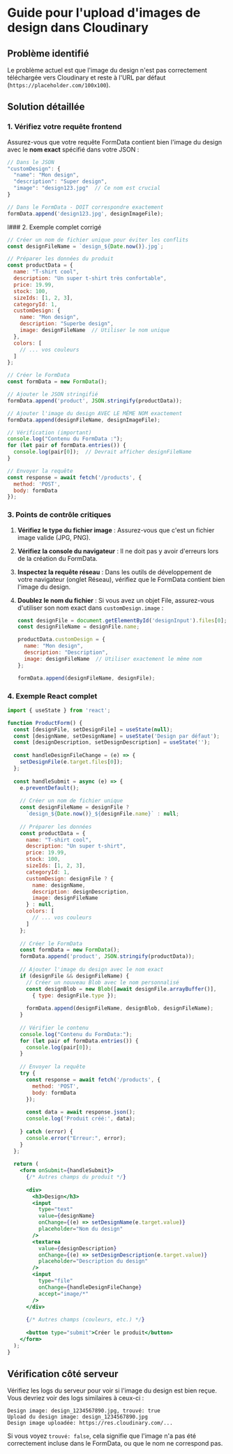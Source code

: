 # Guide pour l'upload d'images de design dans Cloudinary

## Problème identifié

Le problème actuel est que l'image du design n'est pas correctement téléchargée vers Cloudinary et reste à l'URL par défaut (`https://placeholder.com/100x100`).

## Solution détaillée

### 1. Vérifiez votre requête frontend

Assurez-vous que votre requête FormData contient bien l'image du design avec le **nom exact** spécifié dans votre JSON :

```javascript
// Dans le JSON
"customDesign": {
  "name": "Mon design",
  "description": "Super design",
  "image": "design123.jpg"  // Ce nom est crucial
}

// Dans le FormData - DOIT correspondre exactement
formData.append('design123.jpg', designImageFile);
```

l### 2. Exemple complet corrigé

```javascript
// Créer un nom de fichier unique pour éviter les conflits
const designFileName = `design_${Date.now()}.jpg`;

// Préparer les données du produit
const productData = {
  name: "T-shirt cool",
  description: "Un super t-shirt très confortable",
  price: 19.99,
  stock: 100,
  sizeIds: [1, 2, 3],
  categoryId: 1,
  customDesign: {
    name: "Mon design",
    description: "Superbe design",
    image: designFileName  // Utiliser le nom unique
  },
  colors: [
    // ... vos couleurs
  ]
};

// Créer le FormData
const formData = new FormData();

// Ajouter le JSON stringifié
formData.append('product', JSON.stringify(productData));

// Ajouter l'image du design AVEC LE MÊME NOM exactement
formData.append(designFileName, designImageFile);

// Vérification (important)
console.log("Contenu du FormData :");
for (let pair of formData.entries()) {
  console.log(pair[0]);  // Devrait afficher designFileName
}

// Envoyer la requête
const response = await fetch('/products', {
  method: 'POST',
  body: formData
});
```

### 3. Points de contrôle critiques

1. **Vérifiez le type du fichier image** : Assurez-vous que c'est un fichier image valide (JPG, PNG).

2. **Vérifiez la console du navigateur** : Il ne doit pas y avoir d'erreurs lors de la création du FormData.

3. **Inspectez la requête réseau** : Dans les outils de développement de votre navigateur (onglet Réseau), vérifiez que le FormData contient bien l'image du design.

4. **Doublez le nom du fichier** : Si vous avez un objet File, assurez-vous d'utiliser son nom exact dans `customDesign.image` :
   ```javascript
   const designFile = document.getElementById('designInput').files[0];
   const designFileName = designFile.name;
   
   productData.customDesign = {
     name: "Mon design",
     description: "Description",
     image: designFileName  // Utiliser exactement le même nom
   };
   
   formData.append(designFileName, designFile);
   ```

### 4. Exemple React complet

```jsx
import { useState } from 'react';

function ProductForm() {
  const [designFile, setDesignFile] = useState(null);
  const [designName, setDesignName] = useState('Design par défaut');
  const [designDescription, setDesignDescription] = useState('');
  
  const handleDesignFileChange = (e) => {
    setDesignFile(e.target.files[0]);
  };
  
  const handleSubmit = async (e) => {
    e.preventDefault();
    
    // Créer un nom de fichier unique
    const designFileName = designFile ? 
      `design_${Date.now()}_${designFile.name}` : null;
    
    // Préparer les données
    const productData = {
      name: "T-shirt cool",
      description: "Un super t-shirt",
      price: 19.99,
      stock: 100,
      sizeIds: [1, 2, 3],
      categoryId: 1,
      customDesign: designFile ? {
        name: designName,
        description: designDescription,
        image: designFileName
      } : null,
      colors: [
        // ... vos couleurs
      ]
    };
    
    // Créer le FormData
    const formData = new FormData();
    formData.append('product', JSON.stringify(productData));
    
    // Ajouter l'image du design avec le nom exact
    if (designFile && designFileName) {
      // Créer un nouveau Blob avec le nom personnalisé
      const designBlob = new Blob([await designFile.arrayBuffer()], 
        { type: designFile.type });
      
      formData.append(designFileName, designBlob, designFileName);
    }
    
    // Vérifier le contenu
    console.log("Contenu du FormData:");
    for (let pair of formData.entries()) {
      console.log(pair[0]);
    }
    
    // Envoyer la requête
    try {
      const response = await fetch('/products', {
        method: 'POST',
        body: formData
      });
      
      const data = await response.json();
      console.log('Produit créé:', data);
      
    } catch (error) {
      console.error("Erreur:", error);
    }
  };
  
  return (
    <form onSubmit={handleSubmit}>
      {/* Autres champs du produit */}
      
      <div>
        <h3>Design</h3>
        <input
          type="text"
          value={designName}
          onChange={(e) => setDesignName(e.target.value)}
          placeholder="Nom du design"
        />
        <textarea
          value={designDescription}
          onChange={(e) => setDesignDescription(e.target.value)}
          placeholder="Description du design"
        />
        <input
          type="file"
          onChange={handleDesignFileChange}
          accept="image/*"
        />
      </div>
      
      {/* Autres champs (couleurs, etc.) */}
      
      <button type="submit">Créer le produit</button>
    </form>
  );
}
```

## Vérification côté serveur

Vérifiez les logs du serveur pour voir si l'image du design est bien reçue. Vous devriez voir des logs similaires à ceux-ci :

```
Design image: design_1234567890.jpg, trouvé: true
Upload du design image: design_1234567890.jpg
Design image uploadée: https://res.cloudinary.com/...
```

Si vous voyez `trouvé: false`, cela signifie que l'image n'a pas été correctement incluse dans le FormData, ou que le nom ne correspond pas. 